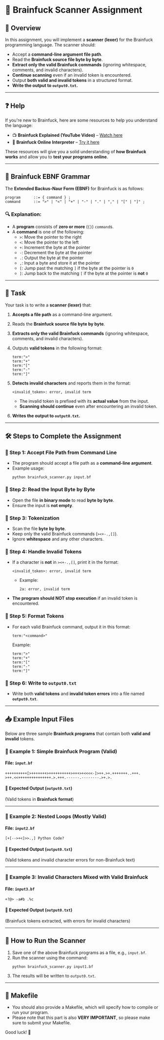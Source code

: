 # 🧠 Brainfuck Scanner Assignment

## 📜 Overview
In this assignment, you will implement a **scanner (lexer)** for the Brainfuck programming language. The scanner should:
- Accept a **command-line argument file path**.
- Read the **Brainfuck source file byte by byte**.
- **Extract only the valid Brainfuck commands** (ignoring whitespace, comments, and invalid characters).
- **Continue scanning** even if an invalid token is encountered.
- Output **both valid and invalid tokens** in a structured format.
- **Write the output to `output0.txt`.**

---

## ❓ Help
If you're new to Brainfuck, here are some resources to help you understand the language:

- 📺 **Brainfuck Explained (YouTube Video)** – [Watch here](https://www.youtube.com/watch?v=hdHjjBS4cs8)  
- 🔗 **Brainfuck Online Interpreter** – [Try it here](https://copy.sh/brainfuck/)  

These resources will give you a solid understanding of **how Brainfuck works** and allow you to **test your programs online**.

---

## 📖 Brainfuck EBNF Grammar
The **Extended Backus-Naur Form (EBNF)** for Brainfuck is as follows:

```ebnf
program      ::= { command } ;
command      ::= ">" | "<" | "+" | "-" | "." | "," | "[" | "]" ;
```

### 🔍 Explanation:
- A **program** consists of **zero or more** (`{}`) `command`s.
- A **command** is one of the following:
  - `>`: Move the pointer to the right  
  - `<`: Move the pointer to the left  
  - `+`: Increment the byte at the pointer  
  - `-`: Decrement the byte at the pointer  
  - `.`: Output the byte at the pointer  
  - `,`: Input a byte and store it at the pointer  
  - `[`: Jump past the matching `]` if the byte at the pointer is `0`  
  - `]`: Jump back to the matching `[` if the byte at the pointer is **not** `0`  

---

## 🎯 Task
Your task is to write a **scanner (lexer)** that:
1. **Accepts a file path** as a command-line argument.
2. Reads the **Brainfuck source file byte by byte**.
3. **Extracts only the valid Brainfuck commands** (ignoring whitespace, comments, and invalid characters).
4. Outputs **valid tokens** in the following format:

   ```
   term:">"
   term:"+"
   term:"["
   term:"-"
   term:"]"
   ```

5. **Detects invalid characters** and reports them in the format:

   ```
   <invalid_token>: error, invalid term
   ```

   - The invalid token is prefixed with its **actual value** from the input.
   - **Scanning should continue** even after encountering an invalid token.

6. **Writes the output to `output0.txt`.**

---

## 🛠️ Steps to Complete the Assignment

### **📂 Step 1: Accept File Path from Command Line**
- The program should accept a file path as a **command-line argument**.
- Example usage:
  ```
  python brainfuck_scanner.py input.bf
  ```

### **📜 Step 2: Read the Input Byte by Byte**
- Open the file **in binary mode** to read **byte by byte**.
- Ensure the input is **not empty**.

### **🧮 Step 3: Tokenization**
- Scan the file **byte by byte**.
- Keep only the valid Brainfuck commands (`><+-.,[]`).
- Ignore **whitespace** and any other characters.

### **🚨 Step 4: Handle Invalid Tokens**
- If a character is **not** in `><+-.,[]`, print it in the format:

  ```
  <invalid_token>: error, invalid term
  ```

  - Example:
    ```
    2a: error, invalid term
    ```

- **The program should NOT stop execution** if an invalid token is encountered.

### **📝 Step 5: Format Tokens**
- For each valid Brainfuck command, output it in this format:

  ```
  term:"<command>"
  ```

  Example:
  ```
  term:">"
  term:"+"
  term:"["
  term:"-"
  term:"]"
  ```

### **📄 Step 6: Write to `output0.txt`**
- Write both **valid tokens** and **invalid token errors** into a file named **`output0.txt`**.

---

## 📥 Example Input Files

Below are three sample **Brainfuck programs** that contain both **valid and invalid** tokens.

### **📌 Example 1: Simple Brainfuck Program (Valid)**
#### **File: `input.bf`**
```brainfuck
++++++++++[>+++++++>++++++++++>+++>+<<<<-]>++.>+.+++++++..+++.
>++.<<+++++++++++++++.>.+++.------.--------.>+.>.
```
#### **📝 Expected Output (`output0.txt`)**
(Valid tokens in **Brainfuck format**)

---

### **📌 Example 2: Nested Loops (Mostly Valid)**
#### **File: `input2.bf`**
```brainfuck
[+[-->+<]>>.,] Python Code?
```
#### **📝 Expected Output (`output0.txt`)**
(Valid tokens and invalid character errors for non-Brainfuck text)

---

### **📌 Example 3: Invalid Characters Mixed with Valid Brainfuck**
#### **File: `input3.bf`**
```brainfuck
+?@> -a#b .%c
```
#### **📝 Expected Output (`output0.txt`)**
(Brainfuck tokens extracted, with errors for invalid characters)

---

## 🚀 **How to Run the Scanner**
1. Save one of the above Brainfuck programs as a file, e.g., `input.bf`.
2. Run the scanner using the command:
   ```
   python brainfuck_scanner.py input1.bf
   ```
3. The results will be written to `output0.txt`.

---

## 🔧 **Makefile**
- You should also provide a Makefile, which will specify how to compile or run your program.
- Please note that this part is also **VERY IMPORTANT**, so please make sure to submit your Makefile.

Good luck! 🚀
